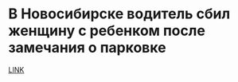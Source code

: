 # В Новосибирске водитель сбил женщину с ребенком после замечания о парковке



[LINK](https://varlamov.ru/4190764.html)